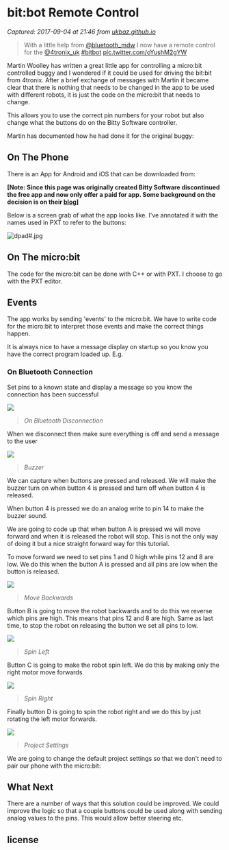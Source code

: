 # bit:bot Remote Control

_Captured: 2017-09-04 at 21:46 from [ukbaz.github.io](https://ukbaz.github.io/howto/bitbotRemoteControl.html)_

> With a little help from [@bluetooth_mdw](https://twitter.com/bluetooth_mdw) I now have a remote control for the [@4tronix_uk](https://twitter.com/4tronix_uk) [#bitbot](https://twitter.com/hashtag/bitbot?src=hash) [pic.twitter.com/oYushM2gYW](https://t.co/oYushM2gYW)

Martin Woolley has written a great little app for controlling a micro:bit controlled buggy and I wondered if it could be used for driving the bit:bit from 4tronix. After a brief exchange of messages with Martin it became clear that there is nothing that needs to be changed in the app to be used with different robots, it is just the code on the micro:bit that needs to change.

This allows you to use the correct pin numbers for your robot but also change what the buttons do on the Bitty Software controller.

Martin has documented how he had done it for the original buggy:

## On The Phone

There is an App for Android and iOS that can be downloaded from:

**[Note: Since this page was originally created Bitty Software discontinued the free app and now only offer a paid for app. Some background on the decision is on their [blog](http://bluetooth-mdw.blogspot.co.uk/2017/07/hello-bitty-controller-goodbye-bitty.html)]**

Below is a screen grab of what the app looks like. I've annotated it with the names used in PXT to refer to the buttons:

![dpad#.jpg](https://ukbaz.github.io/asset/bitbot_remote/image00.jpg)

## On The micro:bit

The code for the micro:bit can be done with C++ or with PXT. I choose to go with the PXT editor.

## Events

The app works by sending 'events' to the micro:bit. We have to write code for the micro:bit to interpret those events and make the correct things happen.

It is always nice to have a message display on startup so you know you have the correct program loaded up. E.g.

### On Bluetooth Connection

Set pins to a known state and display a message so you know the connection has been successful

![](https://ukbaz.github.io/asset/bitbot_remote/image08.png)

> _On Bluetooth Disconnection_

When we disconnect then make sure everything is off and send a message to the user

![](https://ukbaz.github.io/asset/bitbot_remote/image07.png)

> _Buzzer_

We can capture when buttons are pressed and released. We will make the buzzer turn on when button 4 is pressed and turn off when button 4 is released.

When button 4 is pressed we do an analog write to pin 14 to make the buzzer sound.

We are going to code up that when button A is pressed we will move forward and when it is released the robot will stop. This is not the only way of doing it but a nice straight forward way for this tutorial.

To move forward we need to set pins 1 and 0 high while pins 12 and 8 are low. We do this when the button A is pressed and all pins are low when the button is released.

![](https://ukbaz.github.io/asset/bitbot_remote/image04.png)

> _Move Backwards_

Button B is going to move the robot backwards and to do this we reverse which pins are high. This means that pins 12 and 8 are high. Same as last time, to stop the robot on releasing the button we set all pins to low.

![](https://ukbaz.github.io/asset/bitbot_remote/image03.png)

> _Spin Left_

Button C is going to make the robot spin left. We do this by making only the right motor move forwards.

![](https://ukbaz.github.io/asset/bitbot_remote/image09.png)

> _Spin Right_

Finally button D is going to spin the robot right and we do this by just rotating the left motor forwards.

![](https://ukbaz.github.io/asset/bitbot_remote/image01.png)

> _Project Settings_

We are going to change the default project settings so that we don't need to pair our phone with the micro:bit:

## What Next

There are a number of ways that this solution could be improved. We could improve the logic so that a couple buttons could be used along with sending analog values to the pins. This would allow better steering etc.

## license
